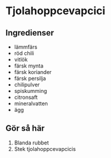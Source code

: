 # Tjolahoppcevapcici

## Ingredienser

- lämmfärs
- röd chili
- vitlök
- färsk mynta
- färsk koriander
- färsk persilja
- chilipulver
- spiskumming
- citronsaft
- mineralvatten
- ägg


## Gör så här

1. Blanda rubbet
2. Stek tjolahoppcevapcicis

